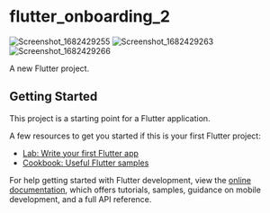 # flutter_onboarding_2

![Screenshot_1682429255](https://user-images.githubusercontent.com/69029656/234292139-ea8454f0-25ae-46b7-b8c3-934e7d61f022.png)
![Screenshot_1682429263](https://user-images.githubusercontent.com/69029656/234292170-bc2ecca2-9ea9-40c0-8462-4942fa1d8227.png)
![Screenshot_1682429266](https://user-images.githubusercontent.com/69029656/234292183-25419181-1cf8-4c45-98de-4f0a2cc4a4de.png)






A new Flutter project.

## Getting Started

This project is a starting point for a Flutter application.

A few resources to get you started if this is your first Flutter project:

- [Lab: Write your first Flutter app](https://docs.flutter.dev/get-started/codelab)
- [Cookbook: Useful Flutter samples](https://docs.flutter.dev/cookbook)

For help getting started with Flutter development, view the
[online documentation](https://docs.flutter.dev/), which offers tutorials,
samples, guidance on mobile development, and a full API reference.
